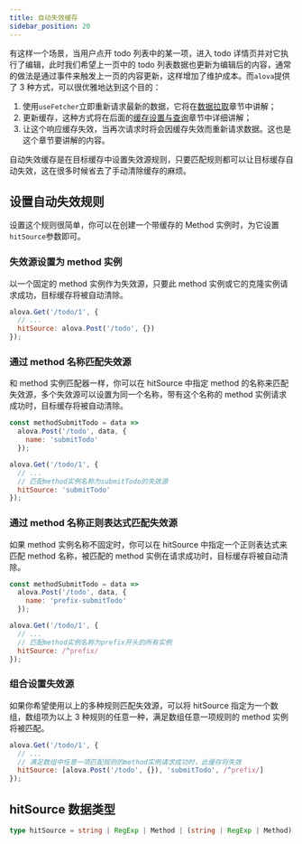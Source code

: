 ```yaml
---
title: 自动失效缓存
sidebar_position: 20
---
```


有这样一个场景，当用户点开 todo 列表中的某一项，进入 todo 详情页并对它执行了编辑，此时我们希望上一页中的 todo 列表数据也更新为编辑后的内容，通常的做法是通过事件来触发上一页的内容更新，这样增加了维护成本。而`alova`提供了 3 种方式，可以很优雅地达到这个目的：

1. 使用`useFetcher`立即重新请求最新的数据，它将在[数据拉取](/tutorial/advanced/data-fetching)章节中讲解；
2. 更新缓存，这种方式将在后面的[缓存设置与查询](/tutorial/cache/set-and-query)章节中详细讲解；
3. 让这个响应缓存失效，当再次请求时将会因缓存失效而重新请求数据。这也是这个章节要讲解的内容。

自动失效缓存是在目标缓存中设置失效源规则，只要匹配规则都可以让目标缓存自动失效，这在很多时候省去了手动清除缓存的麻烦。

## 设置自动失效规则

设置这个规则很简单，你可以在创建一个带缓存的 Method 实例时，为它设置`hitSource`参数即可。

### 失效源设置为 method 实例

以一个固定的 method 实例作为失效源，只要此 method 实例或它的克隆实例请求成功，目标缓存将被自动清除。

```javascript
alova.Get('/todo/1', {
  // ...
  hitSource: alova.Post('/todo', {})
});
```

### 通过 method 名称匹配失效源

和 method 实例匹配器一样，你可以在 hitSource 中指定 method 的名称来匹配失效源，多个失效源可以设置为同一个名称，带有这个名称的 method 实例请求成功时，目标缓存将被自动清除。

```javascript
const methodSubmitTodo = data =>
  alova.Post('/todo', data, {
    name: 'submitTodo'
  });

alova.Get('/todo/1', {
  // ...
  // 匹配method实例名称为submitTodo的失效源
  hitSource: 'submitTodo'
});
```

### 通过 method 名称正则表达式匹配失效源

如果 method 实例名称不固定时，你可以在 hitSource 中指定一个正则表达式来匹配 method 名称，被匹配的 method 实例在请求成功时，目标缓存将被自动清除。

```javascript
const methodSubmitTodo = data =>
  alova.Post('/todo', data, {
    name: 'prefix-submitTodo'
  });

alova.Get('/todo/1', {
  // ...
  // 匹配method实例名称为prefix开头的所有实例
  hitSource: /^prefix/
});
```

### 组合设置失效源

如果你希望使用以上的多种规则匹配失效源，可以将 hitSource 指定为一个数组，数组项为以上 3 种规则的任意一种，满足数组任意一项规则的 method 实例将被匹配。

```javascript
alova.Get('/todo/1', {
  // ...
  // 满足数组中任意一项匹配规则的method实例请求成功时，此缓存将失效
  hitSource: [alova.Post('/todo', {}), 'submitTodo', /^prefix/]
});
```

## hitSource 数据类型

```typescript
type hitSource = string | RegExp | Method | (string | RegExp | Method)[];
```

